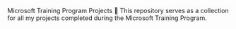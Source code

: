 Microsoft Training Program Projects 🚀
This repository serves as a collection for all my projects completed during the Microsoft Training Program.
